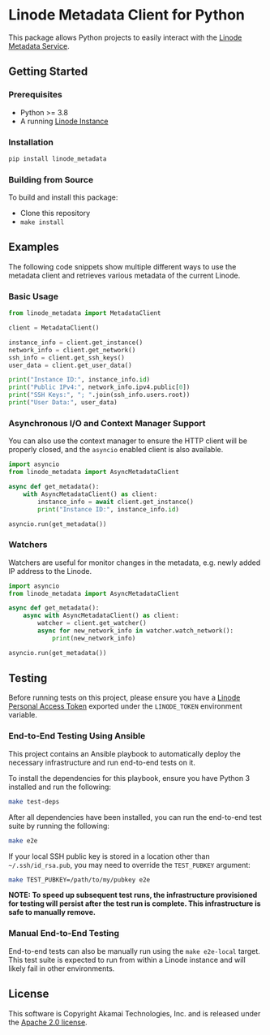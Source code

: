 # Linode Metadata Client for Python

This package allows Python projects to easily interact with the [Linode Metadata Service](https://www.linode.com/docs/products/compute/compute-instances/guides/metadata/?tabs=linode-api).

## Getting Started

### Prerequisites

- Python >= 3.8
- A running [Linode Instance](https://www.linode.com/docs/api/linode-instances/)

### Installation

```bash
pip install linode_metadata
```

### Building from Source

To build and install this package:

- Clone this repository
- `make install`

## Examples

The following code snippets show multiple different ways to use the metadata
client and retrieves various metadata of the current Linode.

### Basic Usage

```python
from linode_metadata import MetadataClient

client = MetadataClient()

instance_info = client.get_instance()
network_info = client.get_network()
ssh_info = client.get_ssh_keys()
user_data = client.get_user_data()

print("Instance ID:", instance_info.id)
print("Public IPv4:", network_info.ipv4.public[0])
print("SSH Keys:", "; ".join(ssh_info.users.root))
print("User Data:", user_data)
```

### Asynchronous I/O and Context Manager Support

You can also use the context manager to ensure the HTTP client will be properly closed, and the
`asyncio` enabled client is also available.

```python
import asyncio
from linode_metadata import AsyncMetadataClient

async def get_metadata():
    with AsyncMetadataClient() as client:
        instance_info = await client.get_instance()
        print("Instance ID:", instance_info.id)

asyncio.run(get_metadata())
```

### Watchers

Watchers are useful for monitor changes in the metadata, e.g. newly added IP address to the Linode.

```python
import asyncio
from linode_metadata import AsyncMetadataClient

async def get_metadata():
    async with AsyncMetadataClient() as client:
        watcher = client.get_watcher()
        async for new_network_info in watcher.watch_network():
            print(new_network_info)

asyncio.run(get_metadata())
```

## Testing

Before running tests on this project, please ensure you have a
[Linode Personal Access Token](https://www.linode.com/docs/products/tools/api/guides/manage-api-tokens/)
exported under the `LINODE_TOKEN` environment variable.

### End-to-End Testing Using Ansible

This project contains an Ansible playbook to automatically deploy the necessary infrastructure
and run end-to-end tests on it.

To install the dependencies for this playbook, ensure you have Python 3 installed and run the following:

```bash
make test-deps
```

After all dependencies have been installed, you can run the end-to-end test suite by running the following:

```bash
make e2e
```

If your local SSH public key is stored in a location other than `~/.ssh/id_rsa.pub`,
you may need to override the `TEST_PUBKEY` argument:

```bash
make TEST_PUBKEY=/path/to/my/pubkey e2e
```

**NOTE: To speed up subsequent test runs, the infrastructure provisioned for testing will persist after the test run is complete.
This infrastructure is safe to manually remove.**

### Manual End-to-End Testing

End-to-end tests can also be manually run using the `make e2e-local` target.
This test suite is expected to run from within a Linode instance and will likely
fail in other environments.

## License

This software is Copyright Akamai Technologies, Inc. and is released under the [Apache 2.0 license](./LICENSE).
